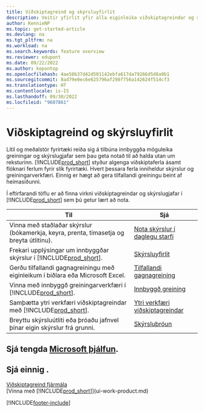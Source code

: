 ```yaml
---
title: Viðskiptagreind og skýrsluyfirlit
description: Veitir yfirlit yfir alla eiginleika viðskiptagreindar og skýrslugjafar sem studdir eru í Business Central.
author: KennieNP
ms.topic: get-started-article
ms.devlang: na
ms.tgt_pltfrm: na
ms.workload: na
ms.search.keywords: feature overview
ms.reviewer: edupont
ms.date: 09/22/2022
ms.author: kepontop
ms.openlocfilehash: 4ae58b37d42d501142ebfa617da79266d5d8a9b1
ms.sourcegitcommit: 8ad79e0ec6e625796af298f756a142624f514cf3
ms.translationtype: HT
ms.contentlocale: is-IS
ms.lasthandoff: 09/30/2022
ms.locfileid: "9607861"
---
```

# <a name="business-intelligence-and-reporting-overview"></a>Viðskiptagreind og skýrsluyfirlit

Lítil og meðalstór fyrirtæki reiða sig á tilbúna innbyggða möguleika greiningar og skýrslugjafar sem þau geta notað til að halda utan um reksturinn. [!INCLUDE[prod_short](includes/prod_short.md)] styður algenga viðskiptaferla ásamt flóknari ferlum fyrir slík fyrirtæki. Hvert þessara ferla inniheldur skýrslur og greiningarverkfæri. Einnig er hægt að gera tilfallandi greiningu beint af heimasíðunni.  

Í eftirfarandi töflu er að finna virkni viðskiptagreindar og skýrslugjafar í [!INCLUDE[prod_short](includes/prod_short.md)] sem þú getur lært að nota.

| Til | Sjá |
| --- | --- |
| Vinna með staðlaðar skýrslur (bókamerkja, keyra, prenta, tímasetja og breyta útlitinu). | [Nota skýrslur í daglegu starfi](reports-use-reports.md) |
| Frekari upplýsingar um innbyggðar skýrslur í [!INCLUDE[prod_short](includes/prod_short.md)]. |[Skýrsluyfirlit](reports-available-reports.md)|
| Gerðu tilfallandi gagnagreiningu með eiginleikum í biðlara eða Microsoft Excel. | [Tilfallandi gagnagreining](reports-adhoc-analysis.md) |
| Vinna með innbyggð greiningarverkfæri í [!INCLUDE[prod_short](includes/prod_short.md)].| [Innbyggð greining](reports-built-in-analytics.md) |
| Samþætta ytri verkfæri viðskiptagreindar með [!INCLUDE[prod_short](includes/prod_short.md)].| [Ytri verkfæri viðskiptagreindar](reports-external-analysis.md) |
|Breyttu skýrsluútliti eða þróaðu jafnvel þínar eigin skýrslur frá grunni. |[Skýrsluþróun](reports-develop-reports.md)|

## <a name="see-related-microsoft-training"></a>Sjá tengda [Microsoft þjálfun](/training/paths/setup-reporting-dynamics-365-business-central/).

## <a name="see-also"></a>Sjá einnig .

[Viðskiptagreind fjármála](bi.md)  
[Vinna með [!INCLUDE[prod_short](includes/prod_short.md)]](ui-work-product.md)  

[!INCLUDE[footer-include](includes/footer-banner.md)]
